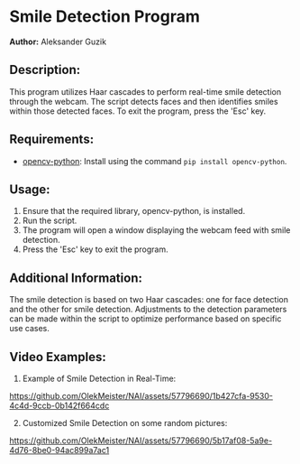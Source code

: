 # Smile Detection Program

**Author:** Aleksander Guzik

## Description:

This program utilizes Haar cascades to perform real-time smile detection through the webcam. The script detects faces and then identifies smiles within those detected faces. To exit the program, press the 'Esc' key.

## Requirements:

- [opencv-python](https://pypi.org/project/opencv-python/): Install using the command `pip install opencv-python`.

## Usage:

1. Ensure that the required library, opencv-python, is installed.
2. Run the script.
3. The program will open a window displaying the webcam feed with smile detection.
4. Press the 'Esc' key to exit the program.

## Additional Information:

The smile detection is based on two Haar cascades: one for face detection and the other for smile detection. Adjustments to the detection parameters can be made within the script to optimize performance based on specific use cases.

## Video Examples:

1. Example of Smile Detection in Real-Time:
   
https://github.com/OlekMeister/NAI/assets/57796690/1b427cfa-9530-4c4d-9ccb-0b142f664cdc

2. Customized Smile Detection on some random pictures:
  
https://github.com/OlekMeister/NAI/assets/57796690/5b17af08-5a9e-4d76-8be0-94ac899a7ac1

